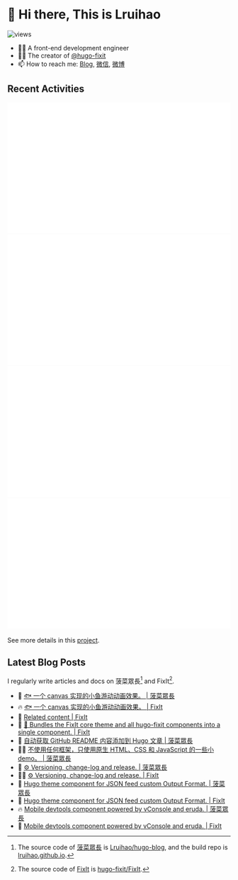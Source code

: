 # 👋 Hi there, This is Lruihao

![views](https://komarev.com/ghpvc/?username=Lruihao&color=ff69b4)

- 👨‍💻 A front-end development engineer
- 👨‍💼 The creator of [@hugo-fixit][hugo-fixit]
- 📫 How to reach me: [Blog][blog], [微信](https://lruihao.cn/images/qr-wx-mp_s.webp "加我微信：关注公众号回复“Cell”"), [微博](https://weibo.com/liahao)

## Recent Activities

<div align="center">
    <a href="https://github.com/jstrieb/github-stats#gh-dark-mode-only">
        <img src="https://github.com/Lruihao/github-stats/blob/master/generated/overview.svg#gh-dark-mode-only" />
        <img src="https://github.com/Lruihao/github-stats/blob/master/generated/languages.svg#gh-dark-mode-only" />
    </a>
    <a href="https://github.com/jstrieb/github-stats#gh-light-mode-only">
        <img src="https://github.com/Lruihao/github-stats/blob/master/generated/overview.svg#gh-light-mode-only" />
        <img src="https://github.com/Lruihao/github-stats/blob/master/generated/languages.svg#gh-light-mode-only" />
    </a>
</div>

See more details in this [project](https://github.com/users/Lruihao/projects/1).

## Latest Blog Posts

I regularly write articles and docs on 菠菜眾長[^1] and FixIt[^2].

<!-- BLOG-POST-LIST:START -->
- 📝 [🐟 一个 canvas 实现的小鱼游动动画效果。 | 菠菜眾長](https://lruihao.cn/projects/hugo-fixit/cmpt-flyfish/ "Tue Nov 05 2024 8:23 AM")
- 🔥 [🐟 一个 canvas 实现的小鱼游动动画效果。 | FixIt](https://fixit.lruihao.cn/ecosystem/hugo-fixit/cmpt-flyfish/ "Tue Nov 05 2024 8:23 AM")
- 📝 [Related content | FixIt](https://fixit.lruihao.cn/documentation/content-management/related/ "Sat Oct 26 2024 5:05 PM")
- 📝 [🌲 Bundles the FixIt core theme and all hugo-fixit components into a single component. | FixIt](https://fixit.lruihao.cn/ecosystem/hugo-fixit/fixit-bundle/ "Wed Oct 09 2024 3:44 AM")
- 📝 [自动获取 GitHub README 内容添加到 Hugo 文章 | 菠菜眾長](https://lruihao.cn/posts/content-adapters/ "Sun Oct 06 2024 3:10 AM")
- 👨‍💻 [不使用任何框架，只使用原生 HTML、CSS 和 JavaScript 的一些小 demo。 | 菠菜眾長](https://lruihao.cn/projects/lruihao/html-demo/ "Fri Sep 13 2024 2:36 AM")
- 📝 [⚙️ Versioning, change-log and release. | 菠菜眾長](https://lruihao.cn/projects/hugo-fixit/fixit-releaser/ "Wed Sep 04 2024 6:10 PM")
- 👨‍💻 [⚙️ Versioning, change-log and release. | FixIt](https://fixit.lruihao.cn/ecosystem/hugo-fixit/fixit-releaser/ "Wed Sep 04 2024 6:10 PM")
- 📝 [Hugo theme component for JSON feed custom Output Format. | 菠菜眾長](https://lruihao.cn/projects/hugo-fixit/hugo-json-feed/ "Thu Aug 22 2024 3:28 AM")
- 📝 [Hugo theme component for JSON feed custom Output Format. | FixIt](https://fixit.lruihao.cn/ecosystem/hugo-fixit/hugo-json-feed/ "Thu Aug 22 2024 3:28 AM")
- 🔥 [Mobile devtools component powered by vConsole and eruda. | 菠菜眾長](https://lruihao.cn/projects/hugo-fixit/cmpt-mdevtools/ "Wed Aug 07 2024 5:49 AM")
- 📝 [Mobile devtools component powered by vConsole and eruda. | FixIt](https://fixit.lruihao.cn/ecosystem/hugo-fixit/cmpt-mdevtools/ "Wed Aug 07 2024 5:49 AM")

<!-- BLOG-POST-LIST:END -->

<!-- link reference definition -->
[blog]: https://lruihao.cn
[blog-repo]: https://github.com/Lruihao/hugo-blog
[blog-deploy]: https://github.com/Lruihao/lruihao.github.io
[hugo-fixit]: https://github.com/hugo-fixit
[fixit]: https://fixit.lruihao.cn
[fixit-repo]: https://github.com/hugo-fixit/FixIt

<!-- footnote reference definition -->
[^1]: The source code of [菠菜眾長][blog] is [Lruihao/hugo-blog][blog-repo], and the build repo is [lruihao.github.io][blog-deploy].
[^2]: The source code of [FixIt][fixit] is [hugo-fixit/FixIt][fixit-repo].
